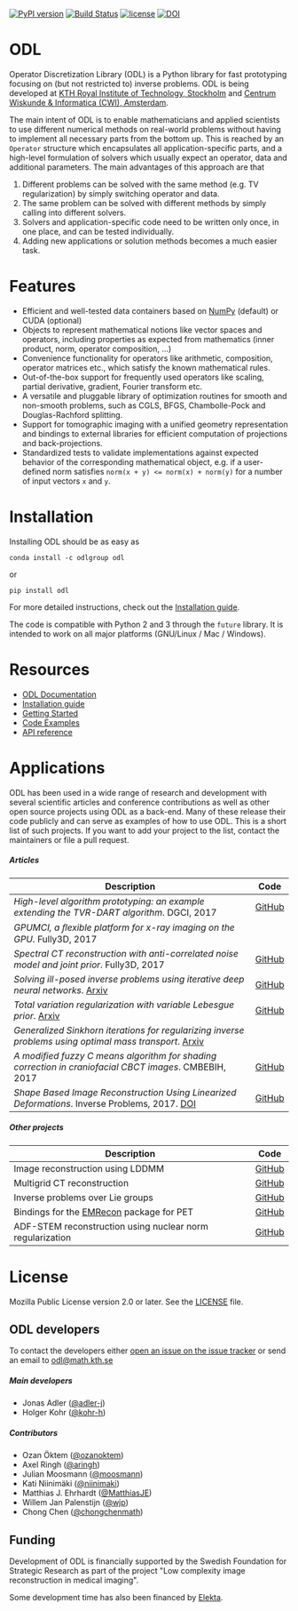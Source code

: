 [![PyPI version](https://badge.fury.io/py/odl.svg)](https://badge.fury.io/py/odl)
[![Build Status](https://travis-ci.org/odlgroup/odl.svg?branch=master)](https://travis-ci.org/odlgroup/odl?branch=master)
[![license](https://img.shields.io/badge/license-MPL--2.0-orange.svg)](https://opensource.org/licenses/MPL-2.0)
[![DOI](https://zenodo.org/badge/45596393.svg)](https://zenodo.org/badge/latestdoi/45596393)

ODL
===

Operator Discretization Library (ODL) is a Python library for fast prototyping focusing on (but not restricted to) inverse problems. ODL is being developed at [KTH Royal Institute of Technology, Stockholm](https://www.kth.se/en/sci/institutioner/math) and [Centrum Wiskunde & Informatica (CWI), Amsterdam](https://www.cwi.nl).

The main intent of ODL is to enable mathematicians and applied scientists to use different numerical methods on real-world problems without having to implement all necessary parts from the bottom up.
This is reached by an `Operator` structure which encapsulates all application-specific parts, and a high-level formulation of solvers which usually expect an operator, data and additional parameters.
The main advantages of this approach are that

1. Different problems can be solved with the same method (e.g. TV regularization) by simply switching operator and data.
2. The same problem can be solved with different methods by simply calling into different solvers.
3. Solvers and application-specific code need to be written only once, in one place, and can be tested individually.
4. Adding new applications or solution methods becomes a much easier task.

Features
========
- Efficient and well-tested data containers based on [NumPy](https://github.com/numpy/numpy) (default) or CUDA (optional)
- Objects to represent mathematical notions like vector spaces and operators, including properties as expected from mathematics (inner product, norm, operator composition, ...)
- Convenience functionality for operators like arithmetic, composition, operator matrices etc., which satisfy the known mathematical rules.
- Out-of-the-box support for frequently used operators like scaling, partial derivative, gradient, Fourier transform etc.
- A versatile and pluggable library of optimization routines for smooth and non-smooth problems, such as CGLS, BFGS, Chambolle-Pock and Douglas-Rachford splitting.
- Support for tomographic imaging with a unified geometry representation and bindings to external libraries for efficient computation of projections and back-projections.
- Standardized tests to validate implementations against expected behavior of the corresponding mathematical object, e.g. if a user-defined norm satisfies `norm(x + y) <= norm(x) + norm(y)` for a number of input vectors `x` and `y`.

Installation
============
Installing ODL should be as easy as

    conda install -c odlgroup odl

or

    pip install odl

For more detailed instructions, check out the [Installation guide](https://odlgroup.github.io/odl/getting_started/installing.html).

The code is compatible with Python 2 and 3 through the `future` library. It is intended to work on all major platforms (GNU/Linux / Mac / Windows).

Resources
=========
- [ODL Documentation](https://odlgroup.github.io/odl/)
- [Installation guide](https://odlgroup.github.io/odl/getting_started/installing.html)
- [Getting Started](https://odlgroup.github.io/odl/getting_started/getting_started.html)
- [Code Examples](examples)
- [API reference](https://odlgroup.github.io/odl/odl.html)

Applications
============
ODL has been used in a wide range of research and development with several scientific articles and conference contributions as well as other open source projects using ODL as a back-end. Many of these release their code publicly and can serve as examples of how to use ODL. This is a short list of such projects. If you want to add your project to the list, contact the maintainers or file a pull request.

##### Articles


| Description      |  Code  |
|------------------|--------|
| *High-level algorithm prototyping: an example extending the TVR-DART algorithm*. DGCI, 2017 | [GitHub](https://github.com/aringh/TVR-DART) |
| *GPUMCI, a ﬂexible platform for x-ray imaging on the GPU*. Fully3D, 2017 |  |
| *Spectral CT reconstruction with anti-correlated noise model and joint prior*. Fully3D, 2017 | [GitHub](https://github.com/adler-j/spectral_ct_examples) |
| *Solving ill-posed inverse problems using iterative deep neural networks*. [Arxiv](https://arxiv.org/abs/1704.04058) | [GitHub](https://github.com/adler-j/learned_gradient_tomography) |
| *Total variation regularization with variable Lebesgue prior*. [Arxiv](https://arxiv.org/abs/1702.08807) | [GitHub](https://github.com/kohr-h/variable_lp_paper) |
| *Generalized Sinkhorn iterations for regularizing inverse problems using optimal mass transport*. [Arxiv](https://arxiv.org/abs/1612.02273) |   |
| *A modified fuzzy C means algorithm for shading correction in craniofacial CBCT images*. CMBEBIH, 2017 | [GitHub](https://github.com/adler-j/mfcm_article) |
| *Shape Based Image Reconstruction Using Linearized Deformations*. Inverse Problems, 2017. [DOI](http://iopscience.iop.org/article/10.1088/1361-6420/aa55af) | [GitHub](https://github.com/chongchenmath/odl_ld) |


##### Other projects

| Description      |  Code  |
|------------------|--------|
| Image reconstruction using LDDMM | [GitHub](https://github.com/chongchenmath/odl_lddmm) |
| Multigrid CT reconstruction | [GitHub](https://github.com/kohr-h/odl-multigrid) |
| Inverse problems over Lie groups | [GitHub](https://github.com/adler-j/lie_grp_diffeo) |
| Bindings for the [EMRecon](http://www.uni-muenster.de/Sfbmobil/en/veroeffentlichungen/software/emrecon/index.html) package for PET |  [GitHub](https://github.com/odlgroup/odlemrecon) |
| ADF-STEM reconstruction using nuclear norm regularization | [GitHub](https://github.com/adler-j/odl-stem-examples) |


License
=======
Mozilla Public License version 2.0 or later. See the [LICENSE](LICENSE) file.

ODL developers
--------------
To contact the developers either [open an issue on the issue tracker](https://github.com/odlgroup/odl/issues/) or send an email to odl@math.kth.se

##### Main developers
- Jonas Adler ([@adler-j](https://github.com/adler-j))
- Holger Kohr ([@kohr-h](https://github.com/kohr-h))

##### Contributors
- Ozan Öktem ([@ozanoktem](https://github.com/ozanoktem))
- Axel Ringh ([@aringh](https://github.com/aringh))
- Julian Moosmann ([@moosmann](https://github.com/moosmann))
- Kati Niinimäki ([@niinimaki](https://github.com/niinimaki))
- Matthias J. Ehrhardt ([@MatthiasJE](https://github.com/matthiasje))
- Willem Jan Palenstijn ([@wjp](https://github.com/wjp))
- Chong Chen ([@chongchenmath](https://github.com/chongchenmath))

Funding
-------
Development of ODL is financially supported by the Swedish Foundation for Strategic Research as part of the project "Low complexity image reconstruction in medical imaging".

Some development time has also been financed by [Elekta](https://www.elekta.com/).
